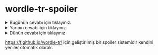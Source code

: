 # wordle-tr-spoiler

<details>
  <summary>Bugünün cevabı için tıklayınız.</summary>
  <br>
    <b> haspa </b>
</details>

<details>
  <summary>Yarının cevabı için tıklayınız</summary>
  <br>
   <b> balon </b>
</details>

<details>
  <summary>Dünün cevabı için tıklayınız </summary>
  <br>
  <b> ekili </b>
</details>

https://f.github.io/wordle-tr/ için geliştirilmiş bir spoiler sistemidir kendini yeniler otomatik olarak.

